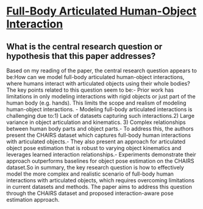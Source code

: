 # [Full-Body Articulated Human-Object Interaction](https://arxiv.org/abs/2212.10621)

## What is the central research question or hypothesis that this paper addresses?

 Based on my reading of the paper, the central research question appears to be:How can we model full-body articulated human-object interactions, where humans interact with articulated objects using their whole bodies?The key points related to this question seem to be:- Prior work has limitations in only modeling interactions with rigid objects or just part of the human body (e.g. hands). This limits the scope and realism of modeling human-object interactions. - Modeling full-body articulated interactions is challenging due to:1) Lack of datasets capturing such interactions.2) Large variance in object articulation and kinematics. 3) Complex relationships between human body parts and object parts.- To address this, the authors present the CHAIRS dataset which captures full-body human interactions with articulated objects.- They also present an approach for articulated object pose estimation that is robust to varying object kinematics and leverages learned interaction relationships.- Experiments demonstrate their approach outperforms baselines for object pose estimation on the CHAIRS dataset.So in summary, the key research question is how to effectively model the more complex and realistic scenario of full-body human interactions with articulated objects, which requires overcoming limitations in current datasets and methods. The paper aims to address this question through the CHAIRS dataset and proposed interaction-aware pose estimation approach.
